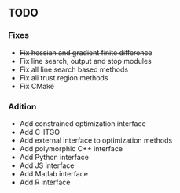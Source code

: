 ## TODO

### Fixes

- ~~Fix hessian and gradient finite difference~~
- Fix line search, output and stop modules
- Fix all line search based methods
- Fix all trust region methods
- Fix CMake

### Adition

- Add constrained optimization interface
- Add C-ITGO
- Add external interface to optimization methods
- Add polymorphic C++ interface
- Add Python interface
- Add JS interface
- Add Matlab interface
- Add R interface
